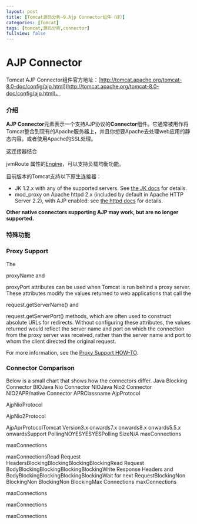 ```yaml
---
layout: post
title: [Tomcat源码分析—9.Ajp Connector组件（译）]
categories: [Tomcat]
tags: [tomcat,源码分析,connector]
fullview: false
---
```

# AJP Connector

Tomcat AJP Connector组件官方地址：[http://tomcat.apache.org/tomcat-8.0-doc/config/ajp.html](http://tomcat.apache.org/tomcat-8.0-doc/config/ajp.html)。

### 介绍

**AJP Connector**元素表示一个支持AJP协议的**Connector**组件。它通常被用作将Tomcat整合到现有的Apache服务器上，并且你想要Apache去处理web应用的静态内容，或者使用Apache的SSL处理。

这连接器结合

jvmRoute
属性的[Engine](http://tomcat.apache.org/tomcat-8.0-doc/config/engine.html)，可以支持负载均衡功能。

目前版本的Tomcat支持以下原生连接器：

* JK 1.2.x with any of the supported servers. See [the JK docs](http://tomcat.apache.org/connectors-doc/) for details.
* mod_proxy on Apache httpd 2.x (included by default in Apache HTTP Server 2.2), with AJP enabled: see [the httpd docs](http://httpd.apache.org/docs/2.2/mod/mod_proxy_ajp.html) for details.

**Other native connectors supporting AJP may work, but are no longer supported.**

### 特殊功能

### Proxy Support

The

proxyName
and

proxyPort
attributes can be used when Tomcat is run behind a proxy server. These attributes modify the values returned to web applications that call the

request.getServerName()
and

request.getServerPort()
methods, which are often used to construct absolute URLs for redirects. Without configuring these attributes, the values returned would reflect the server name and port on which the connection from the proxy server was received, rather than the server name and port to whom the client directed the original request.

For more information, see the [Proxy Support HOW-TO](http://tomcat.apache.org/tomcat-8.0-doc/proxy-howto.html).

### Connector Comparison

Below is a small chart that shows how the connectors differ.
Java Blocking Connector
BIOJava Nio Connector
NIOJava Nio2 Connector
NIO2APR/native Connector
APRClassname
AjpProtocol

AjpNioProtocol

AjpNio2Protocol

AjpAprProtocolTomcat Version3.x onwards7.x onwards8.x onwards5.5.x onwardsSupport PollingNOYESYESYESPolling SizeN/A
maxConnections

maxConnections

maxConnectionsRead Request HeadersBlockingBlockingBlockingBlockingRead Request BodyBlockingBlockingBlockingBlockingWrite Response Headers and BodyBlockingBlockingBlockingBlockingWait for next RequestBlockingNon BlockingNon BlockingNon BlockingMax Connections
maxConnections

maxConnections

maxConnections

maxConnections
